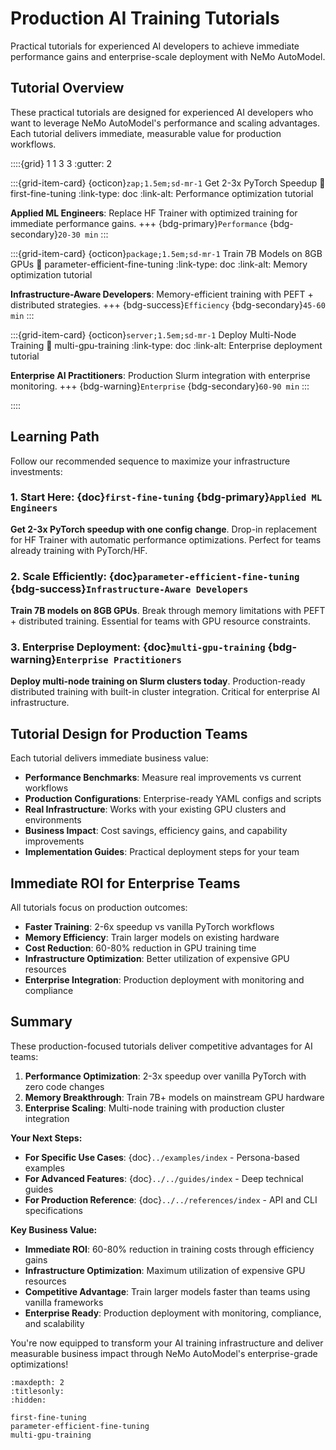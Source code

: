 # Production AI Training Tutorials

Practical tutorials for experienced AI developers to achieve immediate performance gains and enterprise-scale deployment with NeMo AutoModel.

## Tutorial Overview

These practical tutorials are designed for experienced AI developers who want to leverage NeMo AutoModel's performance and scaling advantages. Each tutorial delivers immediate, measurable value for production workflows.

::::{grid} 1 1 3 3
:gutter: 2

:::{grid-item-card} {octicon}`zap;1.5em;sd-mr-1` Get 2-3x PyTorch Speedup
:link: first-fine-tuning
:link-type: doc
:link-alt: Performance optimization tutorial

**Applied ML Engineers**: Replace HF Trainer with optimized training for immediate performance gains.
+++
{bdg-primary}`Performance` {bdg-secondary}`20-30 min`
:::

:::{grid-item-card} {octicon}`package;1.5em;sd-mr-1` Train 7B Models on 8GB GPUs
:link: parameter-efficient-fine-tuning
:link-type: doc
:link-alt: Memory optimization tutorial

**Infrastructure-Aware Developers**: Memory-efficient training with PEFT + distributed strategies.
+++
{bdg-success}`Efficiency` {bdg-secondary}`45-60 min`
:::

:::{grid-item-card} {octicon}`server;1.5em;sd-mr-1` Deploy Multi-Node Training
:link: multi-gpu-training
:link-type: doc
:link-alt: Enterprise deployment tutorial

**Enterprise AI Practitioners**: Production Slurm integration with enterprise monitoring.
+++
{bdg-warning}`Enterprise` {bdg-secondary}`60-90 min`
:::

::::

## Learning Path

Follow our recommended sequence to maximize your infrastructure investments:

### 1. Start Here: {doc}`first-fine-tuning` {bdg-primary}`Applied ML Engineers`
**Get 2-3x PyTorch speedup with one config change**. Drop-in replacement for HF Trainer with automatic performance optimizations. Perfect for teams already training with PyTorch/HF.

### 2. Scale Efficiently: {doc}`parameter-efficient-fine-tuning` {bdg-success}`Infrastructure-Aware Developers`  
**Train 7B models on 8GB GPUs**. Break through memory limitations with PEFT + distributed training. Essential for teams with GPU resource constraints.

### 3. Enterprise Deployment: {doc}`multi-gpu-training` {bdg-warning}`Enterprise Practitioners`
**Deploy multi-node training on Slurm clusters today**. Production-ready distributed training with built-in cluster integration. Critical for enterprise AI infrastructure.

## Tutorial Design for Production Teams

Each tutorial delivers immediate business value:

- **Performance Benchmarks**: Measure real improvements vs current workflows
- **Production Configurations**: Enterprise-ready YAML configs and scripts
- **Real Infrastructure**: Works with your existing GPU clusters and environments
- **Business Impact**: Cost savings, efficiency gains, and capability improvements
- **Implementation Guides**: Practical deployment steps for your team

## Immediate ROI for Enterprise Teams

All tutorials focus on production outcomes:

- **Faster Training**: 2-6x speedup vs vanilla PyTorch workflows
- **Memory Efficiency**: Train larger models on existing hardware
- **Cost Reduction**: 60-80% reduction in GPU training time
- **Infrastructure Optimization**: Better utilization of expensive GPU resources
- **Enterprise Integration**: Production deployment with monitoring and compliance

## Summary

These production-focused tutorials deliver competitive advantages for AI teams:

1. **Performance Optimization**: 2-3x speedup over vanilla PyTorch with zero code changes
2. **Memory Breakthrough**: Train 7B+ models on mainstream GPU hardware
3. **Enterprise Scaling**: Multi-node training with production cluster integration

**Your Next Steps:**

- **For Specific Use Cases**: {doc}`../examples/index` - Persona-based examples
- **For Advanced Features**: {doc}`../../guides/index` - Deep technical guides  
- **For Production Reference**: {doc}`../../references/index` - API and CLI specifications

**Key Business Value:**

- **Immediate ROI**: 60-80% reduction in training costs through efficiency gains
- **Infrastructure Optimization**: Maximum utilization of expensive GPU resources
- **Competitive Advantage**: Train larger models faster than teams using vanilla frameworks
- **Enterprise Ready**: Production deployment with monitoring, compliance, and scalability

You're now equipped to transform your AI training infrastructure and deliver measurable business impact through NeMo AutoModel's enterprise-grade optimizations!

```{toctree}
:maxdepth: 2
:titlesonly:
:hidden:

first-fine-tuning
parameter-efficient-fine-tuning
multi-gpu-training
```
